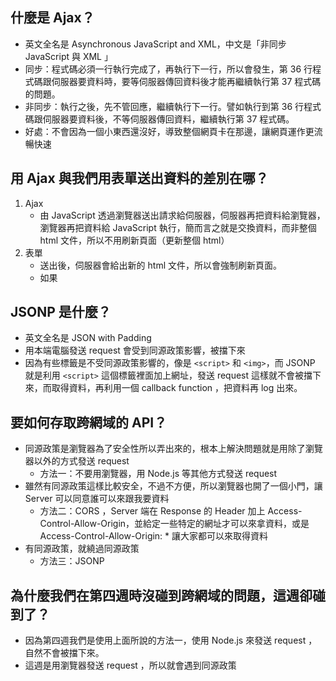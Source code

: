 ## 什麼是 Ajax？

* 英文全名是 Asynchronous JavaScript and XML，中文是「非同步 JavaScript 與 XML 」
* 同步：程式碼必須一行執行完成了，再執行下一行，所以會發生，第 36 行程式碼跟伺服器要資料時，要等伺服器傳回資料後才能再繼續執行第 37 程式碼的問題。
* 非同步：執行之後，先不管回應，繼續執行下一行。譬如執行到第 36 行程式碼跟伺服器要資料後，不等伺服器傳回資料，繼續執行第 37 程式碼。
* 好處：不會因為一個小東西還沒好，導致整個網頁卡在那邊，讓網頁運作更流暢快速


## 用 Ajax 與我們用表單送出資料的差別在哪？

1. Ajax
	* 由 JavaScript 透過瀏覽器送出請求給伺服器，伺服器再把資料給瀏覽器，瀏覽器再把資料給 JavaScript 執行，簡而言之就是交換資料，而非整個 html 文件，所以不用刷新頁面（更新整個 html）
2. 表單
	* 送出後，伺服器會給出新的 html 文件，所以會強制刷新頁面。
	* 如果


## JSONP 是什麼？

* 英文全名是 JSON with Padding
* 用本端電腦發送 request 會受到同源政策影響，被擋下來
* 因為有些標籤是不受同源政策影響的，像是 `<script>` 和 `<img>`，而 JSONP 就是利用  `<script>` 這個標籤裡面加上網址，發送 request 這樣就不會被擋下來，而取得資料，再利用一個 callback function ，把資料再 log 出來。

## 要如何存取跨網域的 API？

* 同源政策是瀏覽器為了安全性所以弄出來的，根本上解決問題就是用除了瀏覽器以外的方式發送 request
	* 方法一：不要用瀏覽器，用 Node.js 等其他方式發送 request
* 雖然有同源政策這樣比較安全，不過不方便，所以瀏覽器也開了一個小門，讓 Server 可以同意誰可以來跟我要資料
	* 方法二：CORS ，Server 端在 Response 的 Header 加上 Access-Control-Allow-Origin，並給定一些特定的網址才可以來拿資料，或是 Access-Control-Allow-Origin: * 讓大家都可以來取得資料
* 有同源政策，就繞過同源政策
	* 方法三：JSONP  


## 為什麼我們在第四週時沒碰到跨網域的問題，這週卻碰到了？

* 因為第四週我們是使用上面所說的方法一，使用 Node.js 來發送 request ，自然不會被擋下來。
* 這週是用瀏覽器發送 request ，所以就會遇到同源政策